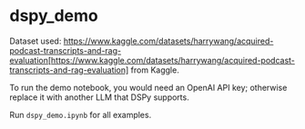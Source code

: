 # dspy_demo
Dataset used: https://www.kaggle.com/datasets/harrywang/acquired-podcast-transcripts-and-rag-evaluation[https://www.kaggle.com/datasets/harrywang/acquired-podcast-transcripts-and-rag-evaluation] from Kaggle.

To run the demo notebook, you would need an OpenAI API key; otherwise replace it with another LLM that DSPy supports.

Run `dspy_demo.ipynb` for all examples.
